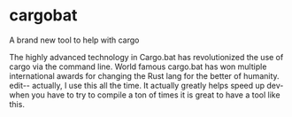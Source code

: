 # cargobat
A brand new tool to help with cargo 

The highly advanced technology in Cargo.bat has revolutionized the use of cargo via the
command line. World famous cargo.bat has won multiple international awards for changing the Rust lang 
for the better of humanity. edit-- actually, I use this all the time. It actually greatly
helps speed up dev- when you have to try to compile a ton of times it is great to have a 
tool like this. 
